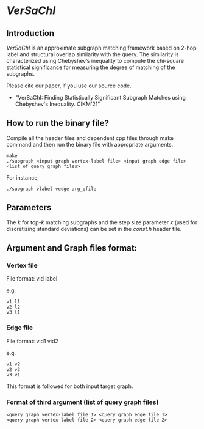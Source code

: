 # *VerSaChI*

## Introduction
*VerSaChI* is an approximate subgraph matching framework based on 2-hop label
and structural overlap similarity with the query. The similarity is
characterized using Chebyshev’s inequality to compute the chi-square statistical
significance for measuring the degree of matching of the subgraphs.

Please cite our paper, if you use our source code.
* "VerSaChI: Finding Statistically Significant Subgraph Matches using Chebyshev's Inequality. CIKM'21"

## How to run the binary file?

Compile all the header files and dependent cpp files through make command and then run the binary file with appropriate arguments.

```
make  
./subgraph <input graph vertex-label file> <input graph edge file> <list of query graph files>
```

For instance,

```
./subgraph vlabel vedge arg_qfile
```

## Parameters

The _k_ for top-_k_ matching subgraphs and the step size parameter _κ_ (used for
discretizing standard deviations) can be set in the _const.h_ header file.

## Argument and Graph files format:

### Vertex file 
File format: vid label

e.g.
```
v1 l1  
v2 l2  
v3 l1  
```

### Edge file

File format: vid1 vid2

e.g.
```
v1 v2
v2 v3
v3 v1
```

This format is followed for both input target graph.

### Format of third argument (list of query graph files)

```
<query graph vertex-label file 1> <query graph edge file 1>
<query graph vertex-label file 2> <query graph edge file 2>
```
